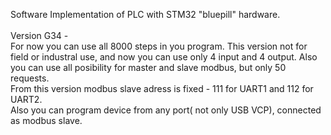 Software Implementation of PLC with STM32 "bluepill" hardware.</br></br>
Version G34 -</br>
For now you can use all 8000 steps in you program. This version not for field or industral use,
and now you can use only 4 input  and 4 output. Also you can use all posibility for master and slave modbus,
but only 50 requests. </br>
From this version modbus slave adress is fixed - 111 for UART1 and 112 for UART2. </br>
Also you can program device from any port( not only USB VCP), connected as modbus slave. </br>


